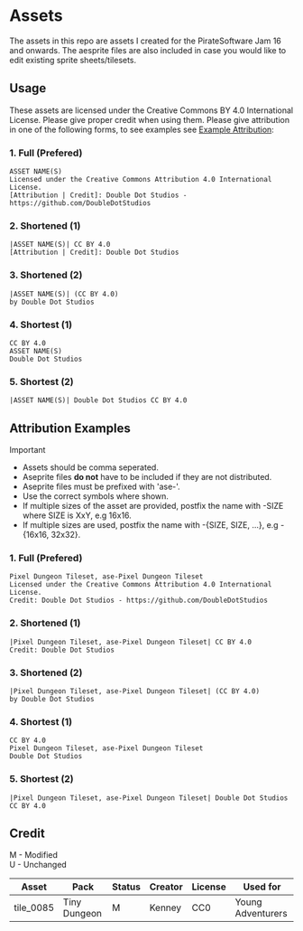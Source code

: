 # Assets

The assets in this repo are assets I created for the PirateSoftware Jam 16 and onwards. The aesprite files are also included in case you would like to edit existing sprite sheets/tilesets.

## Usage
These assets are licensed under the Creative Commons BY 4.0 International License. Please give proper credit when using them. Please give attribution in one of the following forms, to see examples see [Example Attribution](#attribution-examples):

### 1. Full (Prefered)
```
ASSET NAME(S)  
Licensed under the Creative Commons Attribution 4.0 International License.  
[Attribution | Credit]: Double Dot Studios - https://github.com/DoubleDotStudios
```

### 2. Shortened (1)
```
|ASSET NAME(S)| CC BY 4.0  
[Attribution | Credit]: Double Dot Studios
```

### 3. Shortened (2)
```
|ASSET NAME(S)| (CC BY 4.0)  
by Double Dot Studios
```

### 4. Shortest (1)
```
CC BY 4.0  
ASSET NAME(S)  
Double Dot Studios
```

### 5. Shortest (2)
```
|ASSET NAME(S)| Double Dot Studios CC BY 4.0
```

## Attribution Examples
> [!IMPORTANT]
> - Assets should be comma seperated.  
> - Aseprite files **do not** have to be included
>   if they are not distributed.
> - Aseprite files must be prefixed with 'ase-'.  
> - Use the correct symbols where shown.
> - If multiple sizes of the asset are provided,
>   postfix the name with -SIZE where SIZE is XxY,
>   e.g 16x16.
> - If multiple sizes are used, postfix the name with
>   -{SIZE, SIZE, ...}, e.g -{16x16, 32x32}.


### 1. Full (Prefered)
```
Pixel Dungeon Tileset, ase-Pixel Dungeon Tileset
Licensed under the Creative Commons Attribution 4.0 International License.  
Credit: Double Dot Studios - https://github.com/DoubleDotStudios
```

### 2. Shortened (1)
```
|Pixel Dungeon Tileset, ase-Pixel Dungeon Tileset| CC BY 4.0  
Credit: Double Dot Studios
```

### 3. Shortened (2)
```
|Pixel Dungeon Tileset, ase-Pixel Dungeon Tileset| (CC BY 4.0)  
by Double Dot Studios
```

### 4. Shortest (1)
```
CC BY 4.0  
Pixel Dungeon Tileset, ase-Pixel Dungeon Tileset  
Double Dot Studios
```

### 5. Shortest (2)
```
|Pixel Dungeon Tileset, ase-Pixel Dungeon Tileset| Double Dot Studios CC BY 4.0
```

## Credit

M - Modified  
U - Unchanged  

|Asset|Pack|Status|Creator|License|Used for|
|-----|----|------|-------|-------|--------|
|tile_0085|Tiny Dungeon|M|Kenney|CC0|Young Adventurers|
